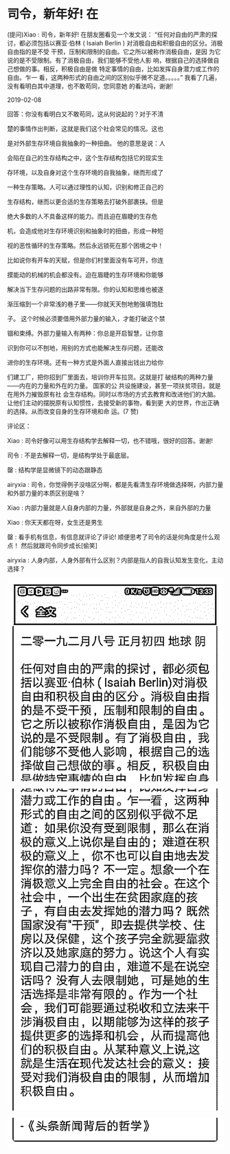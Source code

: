 # 司令，新年好! 在

(提问)Xiao : 司令，新年好! 在朋友圈看见一个发文说： “任何对自由的严肃的探讨，都必须包括以赛亚·伯林 ( Isaiah Berlin ) 对消极自由和积极自由的区分。消极自由指的是不受 干预，压制和限制的自由。它之所以被称作消极自由，是因 为它说的是不受限制。有了消极自由，我们能够不受他人影 响，根据自己的选择做自己想做的事。相反，积极自由是做 特定事情的自由，比如发挥自身潜力或工作的自由。乍一 看，这两种形式的自由之间的区别似乎微不足道。。。。。” 我看了几遍，没有看明白其中道理，也不敢苟同，您同意她 的看法吗，谢谢!

2019-02-08

回答：你没有看明白又不敢苟同，这从何说起的？对于不清

楚的事情作出判断，这就是我们这个社会常见的情况。这也

是对外部生存环境自我抽象的一种扭曲。 他的意思是说：人

会陷在自己的生存结构之中，这个生存结构包括它的现实生

存环境，以及自身对这个生存环境的自我抽象，继而形成了

一种生存策略。人可以通过理性的认知，识别和修正自己的

生存结构，继而以更合适的生存策略去打破外部裹挟。但是

绝大多数的人不具备这样的能力。而且迫在眉睫的生存危

机，会造成他对生存环境识别和抽象时的扭曲，形成一种短

视的恶性循环的生存策略。然后永远锁死在那个困境之中！

比如说你有开车的天赋，但是你们村里面没有车可开，你连

摸能动的机械的机会都没有。迫在眉睫的生存环境和你能够

解决当下生存问题的出路非常有限。你的认知和思维也被逐

渐压缩到一个非常浅的巷子里——你就天天刨地勉强填饱肚

子。 这个时候必须要借用外部力量的输入，才能打破这个禁

锢和束缚。外部力量输入有两种：你总是开启智慧，让你意

识到你可以不刨地，用别的方式也能解决生存问题，还能改

进你的生存环境。还有一种方式是外面人直接出钱出力给你

们建工厂，把你招到厂里面去，培训你开车拉货。这就是打 破结构的两种力量——内在的力量和外在的力量。 国家的公 共设施建设，甚至一项扶贫项目。就是在用外力摧毁原有社 会生存结构。同时以市场的方式去教育和改进他们的大脑。 让他们主动的摆脱原有认知惯性，去接受新的事物，看到更 大的世界，作出正确的选择。从而改变自身的生存环境和命 运。(7 赞)

评论区：

Xiao : 司令好像可以用生存结构学去解释一切，也不错哦，很好的回答。谢谢!

司令 : 不是去解释一切，是结构学处于最底层。

罄 : 结构学是显微镜下的动态跟静态

airyxia : 司令，你觉得例子没啥区分啊，都是先看清生存环境做选择啊，内部力量和外部力量的本质区别是啥？

Xiao : 内部力量就是人自身内部的力量，外部就是自身之外，来自外部的力量

Xiao : 你天天都在呀，女生还是男生

罄 : 看手机有信息，有信息就评论了评论! 顺便思考了司令的话是何角度是什么观点！ 然后就跟司令同步成长[偷笑]

airyxia : 人身内部，人身外部有什么区别？内部是指人的自我认知发生变化，主动选择？

![image](img/Image_175.png)

![image](img/Image_176.png)

![image](img/Image_177.png)
